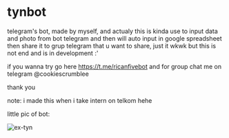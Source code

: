 # tynbot
telegram's bot, made by myself, and actualy this is kinda use to input data and photo from bot telegram and then will auto input in google spreadsheet then share it to grup telegram that u want to share, just it wkwk but this is not end and is in development :'

if you wanna try go here https://t.me/ricanfivebot
and for group chat me on telegram @cookiescrumblee

thank you

note: i made this when i take intern on telkom hehe

little pic of bot:

![ex-tyn](https://github.com/richantfebriel/tynbot/assets/94831343/0e34905b-9d65-4326-bbb9-e076333810b2)
